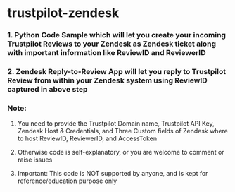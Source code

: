 # trustpilot-zendesk

### 1. Python Code Sample which will let you create your incoming Trustpilot Reviews to your Zendesk as Zendesk ticket along with important information like ReviewID and ReviewerID

### 2. Zendesk Reply-to-Review App will let you reply to Trustpilot Review from within your Zendesk system using ReviewID captured in above step

### Note: 
1. You need to provide the Trustpilot Domain name, Trustpilot API Key, Zendesk Host & Credentials, and Three Custom fields of Zendesk where to host ReviewID, ReviewerID, and AccessToken

2. Otherwise code is self-explanatory, or you are welcome to comment or raise issues

3. Important: This code is NOT supported by anyone, and is kept for reference/education purpose only
